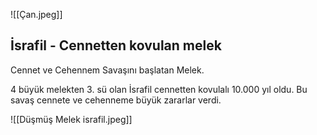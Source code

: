 ![[Çan.jpeg]]


## İsrafil - Cennetten kovulan melek

Cennet ve Cehennem Savaşını başlatan Melek. 

4 büyük melekten 3. sü olan İsrafil cennetten kovulalı 10.000 yıl oldu. Bu savaş cennete ve cehenneme büyük zararlar verdi. 



![[Düşmüş Melek israfil.jpeg]]